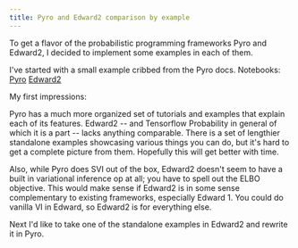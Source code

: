 ```yaml
---
title: Pyro and Edward2 comparison by example
---
```


To get a flavor of the probabilistic programming frameworks Pyro and Edward2, I
decided to implement some examples in each of them.

I've started with a small example cribbed from the Pyro docs. Notebooks:
[Pyro][pyro] [Edward2][edward2]

[pyro]: https://github.com/luanthe/notebooks/blob/master/2018-12-16%20pyro.ipynb
[edward2]: https://github.com/luanthe/notebooks/blob/master/2018-12-16%20edward.ipynb

My first impressions:

Pyro has a much more organized set of tutorials and examples that explain each
of its features. Edward2 -- and Tensorflow Probability in general of which it is
a part -- lacks anything comparable. There is a set of lengthier standalone
examples showcasing various things you can do, but it's hard to get a complete
picture from them. Hopefully this will get better with time.

Also, while Pyro does SVI out of the box, Edward2 doesn't seem to have a built
in variational inference op at all; you have to spell out the ELBO objective.
This would make sense if Edward2 is in some sense complementary to existing
frameworks, especially Edward 1. You could do vanilla VI in Edward, so Edward2
is for everything else.

Next I'd like to take one of the standalone examples in Edward2 and rewrite it
in Pyro.

[probtorch]: https://github.com/probtorch/probtorch
